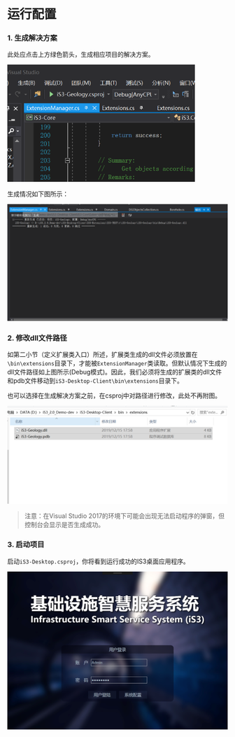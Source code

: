 # 运行配置

### 1. 生成解决方案

此处应点击上方绿色箭头，生成相应项目的解决方案。

<img src=".\img\client4.png" alt="client4" style="zoom:67%;" />

生成情况如下图所示：

<img src=".\img\client5.png" alt="client5" style="zoom: 50%;" />



### 2. 修改dll文件路径

如第二小节（定义扩展类入口）所述，扩展类生成的dll文件必须放置在`\bin\extensions`目录下，才能被`ExtensionManager`类读取。但默认情况下生成的dll文件路径如上图所示(Debug模式)。因此，我们必须将生成的扩展类的dll文件和pdb文件移动到`iS3-Desktop-Client\bin\extensions`目录下。

也可以选择在生成解决方案之前，在csproj中对路径进行修改，此处不再附图。

<img src=".\img\client6.png" alt="client6" style="zoom: 50%;" />

> 注意：在Visual Studio 2017的环境下可能会出现无法启动程序的弹窗，但控制台会显示是否生成成功。
>

### 3. 启动项目

启动`iS3-Desktop.csproj`，你将看到运行成功的IS3桌面应用程序。

<img src=".\img\client7.png" alt="client7" style="zoom: 50%;" />